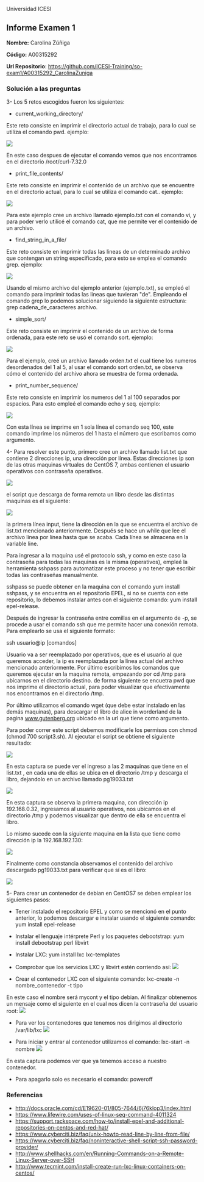 Universidad ICESI
## Informe Examen 1
**Nombre:**  Carolina Zúñiga

**Código:**  A00315292

**Url Repositorio**: https://github.com/ICESI-Training/so-exam1/A00315292_CarolinaZuniga

### Solución a las preguntas

3- Los 5 retos escogidos fueron los siguientes:

- current_working_directory/

Este reto consiste en imprimir el directorio actual de trabajo, para lo cual se utiliza el comando pwd.
ejemplo:

![][1]

En este caso despues de ejecutar el comando vemos que nos encontramos en el directorio /root/curl-7.32.0

- print_file_contents/ 

Este reto consiste en imprimir el contenido de un archivo que se encuentre en el directorio actual, para lo cual se utiliza el comando cat..
ejemplo:

![][2]

Para este ejemplo cree un archivo llamado ejemplo.txt con el comando vi, y para poder verlo utilicé el comando cat, que me permite ver el contenido de un archivo.

- find_string_in_a_file/

Este reto consiste en imprimir todas las lineas de un determinado archivo que contengan un string especificado, para esto se emplea el comando grep.
ejemplo:

![][3]

Usando el mismo archivo del ejemplo anterior (ejemplo.txt), se empleó el comando para imprimir todas las lineas que tuvieran "de". Empleando el comando grep lo podemos solucionar siguiendo la siguiente estructura:
grep cadena_de_caracteres archivo.

- simple_sort/

Este reto consiste en imprimir el contenido de un archivo de forma ordenada, para este reto se usó el comando sort.
ejemplo:

![][4]

Para el ejemplo, creé un archivo llamado orden.txt el cual tiene los numeros desordenados del 1 al 5, al usar el comando sort orden.txt, se observa cómo el contenido del archivo ahora se muestra de forma ordenada.

- print_number_sequence/

Este reto consiste en imprimir los numeros del 1 al 100 separados por espacios. Para esto empleé el comando echo y seq.
ejemplo:

![][5]

Con esta línea se imprime en 1 sola línea el comando seq 100, este comando imprime los números del 1 hasta el número que escribamos como argumento.

4- Para resolver este punto, primero cree un archivo llamado list.txt que contiene 2 direcciones ip, una dirección por línea. Estas direcciones ip son de las otras maquinas virtuales de CentOS 7, ambas contienen el usuario operativos con contraseña operativos.

![][10]

el script que descarga de forma remota un libro desde las distintas maquinas es el siguiente:

![][9]

la primera línea input, tiene la dirección en la que se encuentra el archivo de list.txt mencionado anteriormente. Después se hace un while que lee el archivo línea por línea hasta que se acaba. Cada línea se almacena en la variable line.

Para ingresar a la maquina usé el protocolo ssh, y como en este caso la contraseña para todas las maquinas es la misma (operativos), empleé la herramienta sshpass para automatizar este proceso y no tener que escribir todas las contraseñas manualmente.

sshpass se puede obtener en la maquina con el comando yum install sshpass, y se encuentra en el repositorio EPEL, si no se cuenta con este repositorio, lo debemos instalar antes con el siguiente comando: yum install epel-release.

Después de ingresar la contraseña entre comillas en el argumento de -p, se procede a usar el comando ssh que me permite hacer una conexión remota. Para emplearlo se usa el siguiente formato:

ssh usuario@ip [comandos]

Usuario va a ser reemplazado por operativos, que es el usuario al que queremos acceder, la ip es reemplazada por la línea actual del archivo mencionado anteriormente. Por último escribimos los comandos que queremos ejecutar en la maquina remota, empezando por cd /tmp para ubicarnos en el directorio destino. de forma siguiente se encuetra pwd que nos imprime el directorio actual, para poder visualizar que efectivamente nos encontramos en el directorio /tmp.

Por último utilizamos el comando wget (que debe estar instalado en las demás maquinas), para descargar el libro de alice in worderland de la pagina www.gutenberg.org ubicado en la url que tiene como argumento.

Para poder correr este script debemos modificarle los permisos con chmod (chmod 700 script3.sh). Al ejecutar el script se obtiene el siguiente resultado:

![][6]

En esta captura se puede ver el ingreso a las 2 maquinas que tiene en el list.txt , en cada una de ellas se ubica en el directorio /tmp y descarga el libro, dejandolo en un archivo llamado pg19033.txt


![][7]

En esta captura se observa la primera maquina, con dirección ip 192.168.0.32, ingresamos al usuario operativos, nos ubicamos en el directorio /tmp y podemos visualizar que dentro de ella se encuentra el libro.

Lo mismo sucede con la siguiente maquina en la lista que tiene como dirección ip la 192.168.192.130:

![][8]

Finalmente como constancia observamos el contenido del archivo descargado pg19033.txt para verificar que sí es el libro:

![][16]


5- Para crear un contenedor de debian en CentOS7 se deben emplear los siguientes pasos:

  - Tener instalado el repositorio EPEL y como se mencionó en el punto anterior, lo podemos descargar e instalar usando el siguiente comando:
yum install epel-release

  - Instalar el lenguaje intérprete Perl y los paquetes debootstrap:
yum install debootstrap perl libvirt

  - Instalar LXC:
yum install lxc lxc-templates

  - Comprobar que los servicios LXC  y libvirt estén corriendo así:
![][12]

  - Crear el contenedor LXC con el siguiente comando:
lxc-create -n nombre_contenedor -t tipo

En este caso el nombre será mycont y el tipo debian. Al finalizar obtenemos un mensaje como el siguiente en el cual nos dicen la contraseña del usuario root:
![][13]

- Para ver los contenedores que tenemos nos dirigimos al directorio /var/lib/lxc
![][14]

- Para iniciar y entrar al contenedor utilizamos el comando:
lxc-start -n nombre
![][15]

En esta captura podemos ver que ya tenemos acceso a nuestro contenedor. 

- Para apagarlo solo es necesario el comando: poweroff


### Referencias
- http://docs.oracle.com/cd/E19620-01/805-7644/6j76klop3/index.html
- https://www.lifewire.com/uses-of-linux-seq-command-4011324
- https://support.rackspace.com/how-to/install-epel-and-additional-repositories-on-centos-and-red-hat/
- https://www.cyberciti.biz/faq/unix-howto-read-line-by-line-from-file/
- https://www.cyberciti.biz/faq/noninteractive-shell-script-ssh-password-provider/
- http://www.shellhacks.com/en/Running-Commands-on-a-Remote-Linux-Server-over-SSH
- http://www.tecmint.com/install-create-run-lxc-linux-containers-on-centos/

[1]: Images/1.PNG
[2]: Images/2.PNG
[3]: Images/3.PNG
[4]: Images/4.PNG
[5]: Images/5.PNG
[6]: Images/6.PNG
[7]: Images/7.PNG
[8]: Images/8.PNG
[9]: Images/9.PNG
[10]: Images/10.PNG
[11]: Images/11.PNG
[12]: Images/12.PNG
[13]: Images/13.PNG
[14]: Images/14.PNG
[15]: Images/15.PNG
[16]: Images/16.PNG
